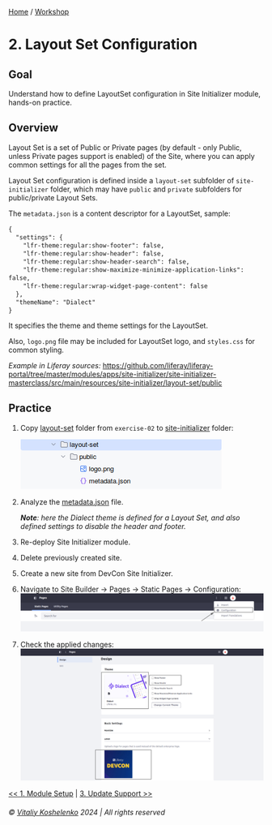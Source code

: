 [Home](../../../README.md) / [Workshop](../README.md) 

# 2. Layout Set Configuration

## Goal 

Understand how to define LayoutSet configuration in Site Initializer module, hands-on practice.

## Overview

Layout Set is a set of Public or Private pages (by default - only Public, unless Private pages support is enabled) of the Site, 
where you can apply common settings for all the pages from the set.

Layout Set configuration is defined inside a `layout-set` subfolder of `site-initializer` folder, which may 
have `public` and `private` subfolders for public/private Layout Sets.

The `metadata.json` is a content descriptor for a LayoutSet, sample:

    {
      "settings": {
        "lfr-theme:regular:show-footer": false,
        "lfr-theme:regular:show-header": false,
        "lfr-theme:regular:show-header-search": false,
        "lfr-theme:regular:show-maximize-minimize-application-links": false,
        "lfr-theme:regular:wrap-widget-page-content": false
      },
      "themeName": "Dialect"
    }
        
It specifies the theme and theme settings for the LayoutSet.

Also, `logo.png` file may be included for LayoutSet logo, and `styles.css` for common styling. 

_Example in Liferay sources:_ https://github.com/liferay/liferay-portal/tree/master/modules/apps/site-initializer/site-initializer-masterclass/src/main/resources/site-initializer/layout-set/public

## Practice

1. Copy [layout-set](../../../exercises/exercise-02/layout-set) folder from `exercise-02` to [site-initializer](../../../modules/devcon-site-initializer/src/main/resources/site-initializer) folder:

   ![00.png](images/00.png)

2. Analyze the [metadata.json](../../../exercises/exercise-02/layout-set/public/metadata.json) file.

    _**Note**: here the Dialect theme is defined for a Layout Set, and also defined settings to disable the header and footer._

3. Re-deploy Site Initializer module.
4. Delete previously created site.
5. Create a new site from DevCon Site Initializer.
6. Navigate to Site Builder → Pages → Static Pages → Configuration:
![01.png](images/01.png)
7. Check the applied changes:
![02.png](images/02.png)

[<< 1. Module Setup](../01-module-setup/README.md) | [3. Update Support >>](../03-update-support/README.md)

###### © [Vitaliy Koshelenko](https://www.linkedin.com/in/vitaliy-koshelenko) 2024 | All rights reserved